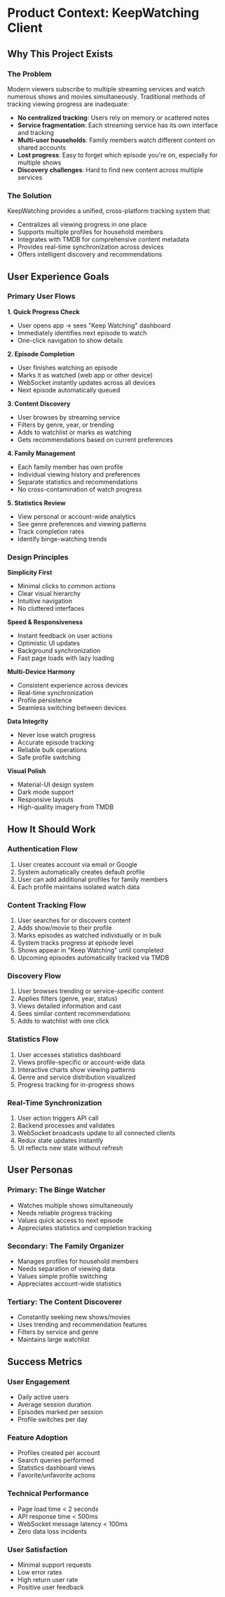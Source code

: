 # Product Context: KeepWatching Client

## Why This Project Exists

### The Problem

Modern viewers subscribe to multiple streaming services and watch numerous shows and movies simultaneously. Traditional
methods of tracking viewing progress are inadequate:

- **No centralized tracking**: Users rely on memory or scattered notes
- **Service fragmentation**: Each streaming service has its own interface and tracking
- **Multi-user households**: Family members watch different content on shared accounts
- **Lost progress**: Easy to forget which episode you're on, especially for multiple shows
- **Discovery challenges**: Hard to find new content across multiple services

### The Solution

KeepWatching provides a unified, cross-platform tracking system that:

- Centralizes all viewing progress in one place
- Supports multiple profiles for household members
- Integrates with TMDB for comprehensive content metadata
- Provides real-time synchronization across devices
- Offers intelligent discovery and recommendations

## User Experience Goals

### Primary User Flows

**1. Quick Progress Check**

- User opens app → sees "Keep Watching" dashboard
- Immediately identifies next episode to watch
- One-click navigation to show details

**2. Episode Completion**

- User finishes watching an episode
- Marks it as watched (web app or other device)
- WebSocket instantly updates across all devices
- Next episode automatically queued

**3. Content Discovery**

- User browses by streaming service
- Filters by genre, year, or trending
- Adds to watchlist or marks as watching
- Gets recommendations based on current preferences

**4. Family Management**

- Each family member has own profile
- Individual viewing history and preferences
- Separate statistics and recommendations
- No cross-contamination of watch progress

**5. Statistics Review**

- View personal or account-wide analytics
- See genre preferences and viewing patterns
- Track completion rates
- Identify binge-watching trends

### Design Principles

**Simplicity First**

- Minimal clicks to common actions
- Clear visual hierarchy
- Intuitive navigation
- No cluttered interfaces

**Speed & Responsiveness**

- Instant feedback on user actions
- Optimistic UI updates
- Background synchronization
- Fast page loads with lazy loading

**Multi-Device Harmony**

- Consistent experience across devices
- Real-time synchronization
- Profile persistence
- Seamless switching between devices

**Data Integrity**

- Never lose watch progress
- Accurate episode tracking
- Reliable bulk operations
- Safe profile switching

**Visual Polish**

- Material-UI design system
- Dark mode support
- Responsive layouts
- High-quality imagery from TMDB

## How It Should Work

### Authentication Flow

1. User creates account via email or Google
2. System automatically creates default profile
3. User can add additional profiles for family members
4. Each profile maintains isolated watch data

### Content Tracking Flow

1. User searches for or discovers content
2. Adds show/movie to their profile
3. Marks episodes as watched individually or in bulk
4. System tracks progress at episode level
5. Shows appear in "Keep Watching" until completed
6. Upcoming episodes automatically tracked via TMDB

### Discovery Flow

1. User browses trending or service-specific content
2. Applies filters (genre, year, status)
3. Views detailed information and cast
4. Sees similar content recommendations
5. Adds to watchlist with one click

### Statistics Flow

1. User accesses statistics dashboard
2. Views profile-specific or account-wide data
3. Interactive charts show viewing patterns
4. Genre and service distribution visualized
5. Progress tracking for in-progress shows

### Real-Time Synchronization

1. User action triggers API call
2. Backend processes and validates
3. WebSocket broadcasts update to all connected clients
4. Redux state updates instantly
5. UI reflects new state without refresh

## User Personas

### Primary: The Binge Watcher

- Watches multiple shows simultaneously
- Needs reliable progress tracking
- Values quick access to next episode
- Appreciates statistics and completion tracking

### Secondary: The Family Organizer

- Manages profiles for household members
- Needs separation of viewing data
- Values simple profile switching
- Appreciates account-wide statistics

### Tertiary: The Content Discoverer

- Constantly seeking new shows/movies
- Uses trending and recommendation features
- Filters by service and genre
- Maintains large watchlist

## Success Metrics

### User Engagement

- Daily active users
- Average session duration
- Episodes marked per session
- Profile switches per day

### Feature Adoption

- Profiles created per account
- Search queries performed
- Statistics dashboard views
- Favorite/unfavorite actions

### Technical Performance

- Page load time < 2 seconds
- API response time < 500ms
- WebSocket message latency < 100ms
- Zero data loss incidents

### User Satisfaction

- Minimal support requests
- Low error rates
- High return user rate
- Positive user feedback

